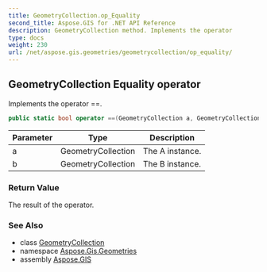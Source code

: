 ```yaml
---
title: GeometryCollection.op_Equality
second_title: Aspose.GIS for .NET API Reference
description: GeometryCollection method. Implements the operator 
type: docs
weight: 230
url: /net/aspose.gis.geometries/geometrycollection/op_equality/
---
```

## GeometryCollection Equality operator

Implements the operator ==.

```csharp
public static bool operator ==(GeometryCollection a, GeometryCollection b)
```

| Parameter | Type | Description |
| --- | --- | --- |
| a | GeometryCollection | The A instance. |
| b | GeometryCollection | The B instance. |

### Return Value

The result of the operator.

### See Also

* class [GeometryCollection](../)
* namespace [Aspose.Gis.Geometries](../../geometrycollection/)
* assembly [Aspose.GIS](../../../)


